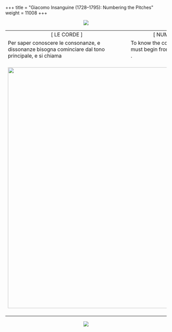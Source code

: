 +++
title = "Giacomo Insanguine (1728–1795): Numbering the Pitches"
weight = 11008
+++

<body>
<p align="center"><img src="Images/PrevIndexNextTop.jpg" border="0" usemap="#Map"></p>
<map name="Map">
  <area shape="rect" coords="10,2,104,24" href="regoleP6.htm">
  <area shape="rect" coords="351,3,446,25" href="index.htm">
  <area shape="rect" coords="693,1,783,23" href="regoleP8.htm">
</map>
<table width="800" align="center" cellpadding="5" cellspacing="5">
  <colgroup>
  <col width="400">
  <col width="400">
  </colgroup>
  <tbody><tr>
    <td width="386" align="center" valign="top">[ LE CORDE ]</td>
    <td width="377" align="center" valign="top">[  NUMBERING THE PITCHES ]</td>
  </tr><tr>
    <td valign="top"><span class="style3">Per saper conoscere le consonanze, e dissonanze bisogna cominciare dal tono principale, e si chiama</span></td>
    <td valign="top"><span class="style3">To know the consonances and dissonances one must begin from the tonic, and they are called . . .</span></td>
  </tr><tr>
    <td colspan="2" align="center"><br>
      <img src="images/InsRegNo7.jpg" width="750"><br>
      <br></td>

</tr></tbody></table>
<p align="center"><img src="Images/PrevIndexNextBot.jpg" border="0" usemap="#Map3"></p>
<map name="Map3">
  <area shape="rect" coords="14,26,108,48" href="regoleP6.htm">
  <area shape="rect" coords="352,27,447,49" href="index.htm">
  <area shape="rect" coords="694,26,784,48" href="regoleP8.htm">
</map>


</body>
